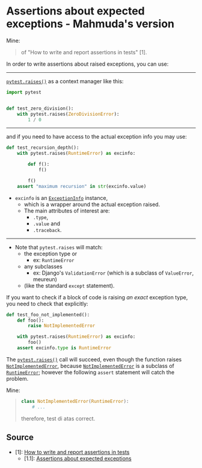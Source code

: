 # Assertions about expected exceptions - Mahmuda's version

Mine:
> of "How to write and report assertions in tests" [1].

In order to write assertions about raised exceptions, you can use:

---

[`pytest.raises()`](https://docs.pytest.org/en/8.1.x/reference/reference.html#pytest.raises) as a context manager like this:

```python
import pytest


def test_zero_division():
    with pytest.raises(ZeroDivisionError):
        1 / 0
```

---

and if you need to have access to the actual exception info you may use:

```python
def test_recursion_depth():
    with pytest.raises(RuntimeError) as excinfo:

        def f():
            f()

        f()
    assert "maximum recursion" in str(excinfo.value)
```

- `excinfo` is an [`ExceptionInfo`](https://docs.pytest.org/en/8.0.x/reference/reference.html#pytest.ExceptionInfo) instance,
  - which is a wrapper around the actual exception raised.
  - The main attributes of interest are:
    - `.type`,
    - `.value` and
    - `.traceback`.

---

- Note that `pytest.raises` will match:
  - the exception type or
    - ex: `RuntimeError`
  - any subclasses
    - ex: Django's `ValidationError` (which is a subclass of `ValueError`, meureun)
  - (like the standard `except` statement).

If you want to check if a block of code is raising *an exact* exception type, you need to check that explicitly:

```python
def test_foo_not_implemented():
    def foo():
        raise NotImplementedError

    with pytest.raises(RuntimeError) as excinfo:
        foo()
    assert excinfo.type is RuntimeError
```

The [`pytest.raises()`](https://docs.pytest.org/en/8.1.x/reference/reference.html#pytest.raises) call will succeed, even though the function raises [`NotImplementedError`](https://docs.python.org/3/library/exceptions.html#NotImplementedError), because [`NotImplementedError`](https://docs.python.org/3/library/exceptions.html#NotImplementedError) is a subclass of [`RuntimeError`](https://docs.python.org/3/library/exceptions.html#RuntimeError); however the following `assert` statement will catch the problem.

Mine:
>
> ```python
> class NotImplementedError(RuntimeError):
>     # ...
> ```
>
> therefore, test di atas correct.

## Source

- [1]: [How to write and report assertions in tests](https://docs.pytest.org/en/8.1.x/how-to/assert.html)
  - [1.1]: [Assertions about expected exceptions](https://docs.pytest.org/en/8.1.x/how-to/assert.html#assertions-about-expected-exceptions)

